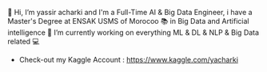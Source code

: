 👋 Hi, I’m yassir acharki and I'm a Full-Time AI & Big Data Engineer, i  have a Master's Degree at ENSAK USMS of Morocoo 📚 in Big Data and Artificial intelligence 👀 I’m currently working on everything ML & DL & NLP & Big Data related 💻

- Check-out my Kaggle Account : https://www.kaggle.com/yacharki
